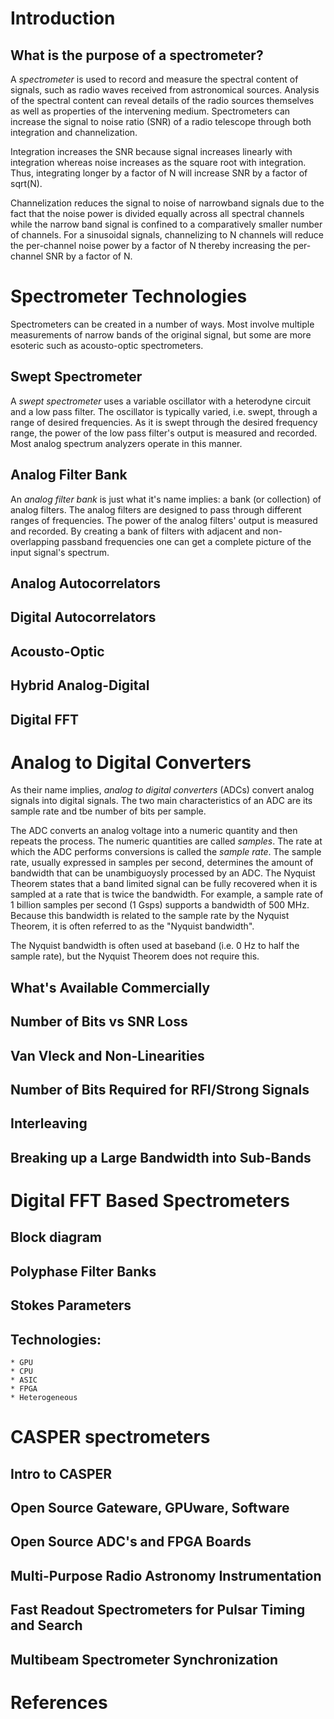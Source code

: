 # Introduction

## What is the purpose of a spectrometer?

A *spectrometer* is used to record and measure the spectral content of signals,
such as radio waves received from astronomical sources.  Analysis of the
spectral content can reveal details of the radio sources themselves as well as
properties of the intervening medium.  Spectrometers can increase the signal to
noise ratio (SNR) of a radio telescope through both integration and
channelization.

Integration increases the SNR because signal increases linearly with
integration whereas noise increases as the square root with integration.  Thus,
integrating longer by a factor of N will increase SNR by a factor of sqrt(N).

Channelization reduces the signal to noise of narrowband signals due to the
fact that the noise power is divided equally across all spectral channels while
the narrow band signal is confined to a comparatively smaller number of
channels.  For a sinusoidal signals, channelizing to N channels will reduce the
per-channel noise power by a factor of N thereby increasing the per-channel SNR
by a factor of N.

# Spectrometer Technologies

Spectrometers can be created in a number of ways.  Most involve multiple
measurements of narrow bands of the original signal, but some are more
esoteric such as acousto-optic spectrometers.

## Swept Spectrometer

A *swept spectrometer* uses a variable oscillator with a heterodyne circuit and
a low pass filter.  The oscillator is typically varied, i.e. swept, through a
range of desired frequencies.  As it is swept through the desired frequency
range, the power of the low pass filter's output is measured and recorded.
Most analog spectrum analyzers operate in this manner.

## Analog Filter Bank

An *analog filter bank* is just what it's name implies: a bank (or collection)
of analog filters.  The analog filters are designed to pass through different
ranges of frequencies.  The power of the analog filters' output is measured and
recorded.  By creating a bank of filters with adjacent and non-overlapping
passband frequencies one can get a complete picture of the input signal's
spectrum.

## Analog Autocorrelators

## Digital Autocorrelators

## Acousto-Optic

## Hybrid Analog-Digital

## Digital FFT

#  Analog to Digital Converters

As their name implies, *analog to digital converters* (ADCs) convert analog
signals into digital signals.  The two main characteristics of an ADC are its
sample rate and tbe number of bits per sample.

The ADC converts an analog voltage into a numeric quantity and then repeats the
process.  The numeric quantities are called *samples*.  The rate at which the
ADC performs conversions is called the *sample rate*.  The sample rate, usually
expressed in samples per second, determines the amount of bandwidth that can be
unambiguoysly processed by an ADC.  The Nyquist Theorem states that a band
limited signal can be fully recovered when it is sampled at a rate that is
twice the bandwidth.  For example, a sample rate of 1 billion samples per
second (1 Gsps) supports a bandwidth of 500 MHz.  Because this bandwidth is
related to the sample rate by the Nyquist Theorem, it is often referred to as
the "Nyquist bandwidth".

The Nyquist bandwidth is often used at baseband (i.e. 0 Hz to half the sample
rate), but the Nyquist Theorem does not require this.  

## What's Available Commercially

## Number of Bits vs SNR Loss

## Van Vleck and Non-Linearities

## Number of Bits Required for RFI/Strong Signals

## Interleaving

## Breaking up a Large Bandwidth into Sub-Bands

# Digital FFT Based Spectrometers

## Block diagram

## Polyphase Filter Banks

## Stokes Parameters

## Technologies:

    * GPU
    * CPU
    * ASIC
    * FPGA
    * Heterogeneous

# CASPER spectrometers

## Intro to CASPER

## Open Source Gateware, GPUware, Software

## Open Source ADC's and FPGA Boards

## Multi-Purpose Radio Astronomy Instrumentation

## Fast Readout Spectrometers for Pulsar Timing and Search

## Multibeam Spectrometer Synchronization

# References


